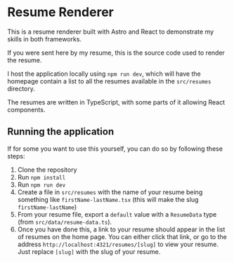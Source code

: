 # Resume Renderer

This is a resume renderer built with Astro and React to demonstrate my skills in both frameworks.

If you were sent here by my resume, this is the source code used to render the resume.

I host the application locally using `npm run dev`, which will have the homepage contain a list to all the resumes available in the `src/resumes` directory.

The resumes are written in TypeScript, with some parts of it allowing React components.

## Running the application

If for some you want to use this yourself, you can do so by following these steps:

1. Clone the repository
2. Run `npm install`
3. Run `npm run dev`
4. Create a file in `src/resumes` with the name of your resume being something like `firstName-lastName.tsx` (this will make the slug `firstName-lastName`)
5. From your resume file, export a `default` value with a `ResumeData` type (from `src/data/resume-data.ts`).
6. Once you have done this, a link to your resume should appear in the list of resumes on the home page. You can either click that link, or go to the address `http://localhost:4321/resumes/[slug]` to view your resume. Just replace `[slug]` with the slug of your resume.
